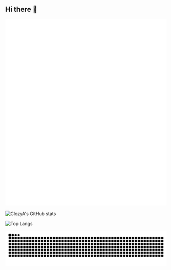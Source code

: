 ## Hi there 👋

<!-- 
似乎是CDN缓存问题，等过段时间再开，先用直链
![card](https://cdn.jsdelivr.net/gh/ClozyA/NCM-Card/card-dark.svg) 
-->

![card](https://github.com/ClozyA/NCM-Card/blob/master/card-dark.svg)



![ClozyA's GitHub stats](https://github-readme-stats.vercel.app/api?username=ClozyA&count_private=true&show_icons=true&theme=transparent)
<!--![ClozyA's GitHub stats](https://clozya-readme-stats.vercel.app/api?username=ClozyA&count_private=true&show_icons=true&theme=transparent)
![card](https://cdn.jsdelivr.net/gh/ClozyA/netease-music-card-fixed/card.svg)-->


![Top Langs](https://github-readme-stats.vercel.app/api/top-langs/?username=ClozyA&layout=compact&theme=tokyonight)


![Snake!](https://raw.githubusercontent.com/ClozyA/ClozyA/snake-output/github-contribution-grid-snake-dark.svg)

<!--
**ClozyA/ClozyA** is a ✨ _special_ ✨ repository because its `README.md` (this file) appears on your GitHub profile.

Here are some ideas to get you started:

- 🔭 I’m currently working on ...
- 🌱 I’m currently learning ...
- 👯 I’m looking to collaborate on ...
- 🤔 I’m looking for help with ...
- 💬 Ask me about ...
- 📫 How to reach me: ...
- 😄 Pronouns: ...
- ⚡ Fun fact: ...
-->
